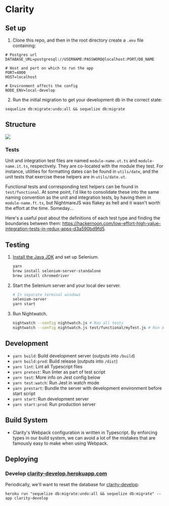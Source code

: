 # Clarity #

## Set up ##

1. Clone this repo, and then in the root directory create a `.env` file containing:

```shell
# Postgres url
DATABASE_URL=postgresql://USERNAME:PASSWORD@localhost:PORT/DB_NAME

# Host and port on which to run the app
PORT=4000
HOST=localhost

# Environment affects the config
NODE_ENV=local-develop
```

2. Run the initial migration to get your development db in the correct state:

```shell
sequelize db:migrate:undo:all && sequelize db:migrate
```

## Structure ##

![](https://cdn-images-1.medium.com/max/1600/1*cr8plxsbWE--Xgk_No5yiw.png)

### Tests ###

Unit and integration test files are named `module-name.ut.ts` and `module-name.it.ts`, respectively. They are co-located with the module they test. For instance, utilities for formatting dates can be found in `utils/date`, and the unit tests that exercise these helpers are in `utils/date.ut`.

Functional tests and corresponding test helpers can be found in `test/functional`. At some point, I'd like to consolidate these into the same naming convention as the unit and integration tests, by having them in `module-name.ft.ts`, but NightmareJS was flakey as hell and it wasn't worth the effort at the time. Someday...

Here's a useful post about the definitions of each test type and finding the boundaries between them: https://hackernoon.com/low-effort-high-value-integration-tests-in-redux-apps-d3a590bd9fd5. 

## Testing ##

1. [Install the Java JDK](http://www.oracle.com/technetwork/java/javase/downloads/index.html) and set up Selenium.

    ```sh
    yarn
    brew install selenium-server-standalone
    brew install chromedriver
    ```

2. Start the Selenium server and your local dev server.

    ```sh
    # In separate terminal windows
    selenium-server
    yarn start
    ```

3. Run Nightwatch.

    ```sh
    nightwatch --config nightwatch.js # Run all tests
    nightwatch --config nightwatch.js test/functional/myTest.js # Run one test
    ```

## Development ##

- `yarn build`:      Build development server (outputs into `/build`)
- `yarn build:prod`: Build release  (outputs into `/dist`)
- `yarn lint`:       Lint all Typescript files
- `yarn pretest`:    Run linter as part of test script
- `yarn test`:       More info on Jest config below
- `yarn test:watch`: Run Jest in watch mode
- `yarn prestart`:   Bundle the server with development environment before start script
- `yarn start`:      Run development server
- `yarn start:prod`: Run production server


## Build System ##

- Clarity's Webpack configuration is written in Typescript. By enforcing types in our build system, we can avoid a lot of the mistakes that are famously easy to make when using Webpack.

## Deploying ##

### Develop [clarity-develop.herokuapp.com](http://clarity-develop.herokuapp.com/posts) ###

Periodically, we'll want to reset the database for [clarity-develop](http://clarity-develop.herokuapp.com/posts):

```
heroku run "sequelize db:migrate:undo:all && sequelize db:migrate" --app clarity-develop
```
